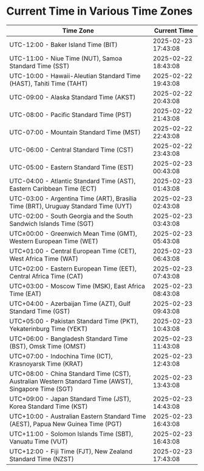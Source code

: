 # Current Time in Various Time Zones

| Time Zone | Current Time |
|-----------|--------------|
| UTC-12:00 - Baker Island Time (BIT) | 2025-02-23 17:43:08 |
| UTC-11:00 - Niue Time (NUT), Samoa Standard Time (SST) | 2025-02-22 18:43:08 |
| UTC-10:00 - Hawaii-Aleutian Standard Time (HAST), Tahiti Time (TAHT) | 2025-02-22 19:43:08 |
| UTC-09:00 - Alaska Standard Time (AKST) | 2025-02-22 20:43:08 |
| UTC-08:00 - Pacific Standard Time (PST) | 2025-02-22 21:43:08 |
| UTC-07:00 - Mountain Standard Time (MST) | 2025-02-22 22:43:08 |
| UTC-06:00 - Central Standard Time (CST) | 2025-02-22 23:43:08 |
| UTC-05:00 - Eastern Standard Time (EST) | 2025-02-23 00:43:08 |
| UTC-04:00 - Atlantic Standard Time (AST), Eastern Caribbean Time (ECT) | 2025-02-23 01:43:08 |
| UTC-03:00 - Argentina Time (ART), Brasília Time (BRT), Uruguay Standard Time (UYT) | 2025-02-23 02:43:08 |
| UTC-02:00 - South Georgia and the South Sandwich Islands Time (SGT) | 2025-02-23 03:43:08 |
| UTC±00:00 - Greenwich Mean Time (GMT), Western European Time (WET) | 2025-02-23 05:43:08 |
| UTC+01:00 - Central European Time (CET), West Africa Time (WAT) | 2025-02-23 06:43:08 |
| UTC+02:00 - Eastern European Time (EET), Central Africa Time (CAT) | 2025-02-23 07:43:08 |
| UTC+03:00 - Moscow Time (MSK), East Africa Time (EAT) | 2025-02-23 08:43:08 |
| UTC+04:00 - Azerbaijan Time (AZT), Gulf Standard Time (GST) | 2025-02-23 09:43:08 |
| UTC+05:00 - Pakistan Standard Time (PKT), Yekaterinburg Time (YEKT) | 2025-02-23 10:43:08 |
| UTC+06:00 - Bangladesh Standard Time (BST), Omsk Time (OMST) | 2025-02-23 11:43:08 |
| UTC+07:00 - Indochina Time (ICT), Krasnoyarsk Time (KRAT) | 2025-02-23 12:43:08 |
| UTC+08:00 - China Standard Time (CST), Australian Western Standard Time (AWST), Singapore Time (SGT) | 2025-02-23 13:43:08 |
| UTC+09:00 - Japan Standard Time (JST), Korea Standard Time (KST) | 2025-02-23 14:43:08 |
| UTC+10:00 - Australian Eastern Standard Time (AEST), Papua New Guinea Time (PGT) | 2025-02-23 16:43:08 |
| UTC+11:00 - Solomon Islands Time (SBT), Vanuatu Time (VUT) | 2025-02-23 16:43:08 |
| UTC+12:00 - Fiji Time (FJT), New Zealand Standard Time (NZST) | 2025-02-23 17:43:08 |
